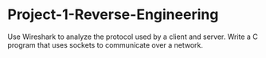 # Project-1-Reverse-Engineering

Use Wireshark to analyze the protocol used by a client and server.
Write a C program that uses sockets to communicate over a network.
